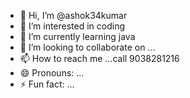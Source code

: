 - 👋 Hi, I’m @ashok34kumar
- 👀 I’m interested in coding
- 🌱 I’m currently learning java
- 💞️ I’m looking to collaborate on ...
- 📫 How to reach me ...call 9038281216
- 😄 Pronouns: ...
- ⚡ Fun fact: ...

<!---
ashok34kumar/ashok34kumar is a ✨ special ✨ repository because its `README.md` (this file) appears on your GitHub profile.
You can click the Preview link to take a look at your changes.
--->
